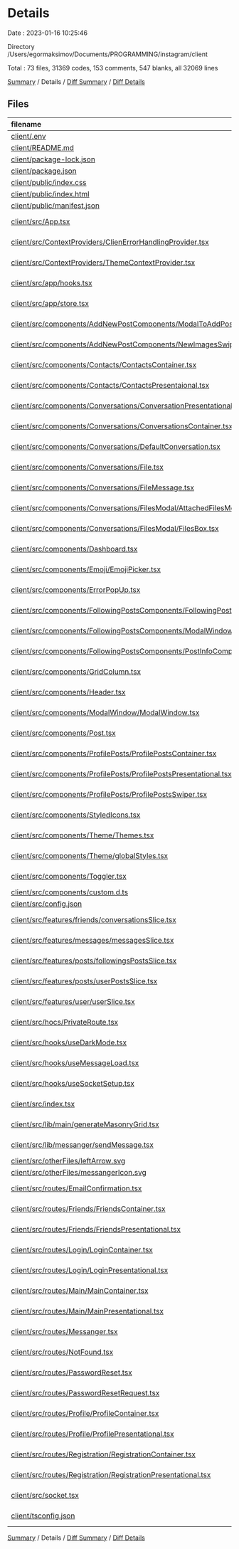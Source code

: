 # Details

Date : 2023-01-16 10:25:46

Directory /Users/egormaksimov/Documents/PROGRAMMING/instagram/client

Total : 73 files,  31369 codes, 153 comments, 547 blanks, all 32069 lines

[Summary](results.md) / Details / [Diff Summary](diff.md) / [Diff Details](diff-details.md)

## Files
| filename | language | code | comment | blank | total |
| :--- | :--- | ---: | ---: | ---: | ---: |
| [client/.env](/client/.env) | Properties | 5 | 0 | 0 | 5 |
| [client/README.md](/client/README.md) | Markdown | 26 | 0 | 21 | 47 |
| [client/package-lock.json](/client/package-lock.json) | JSON | 26,900 | 0 | 1 | 26,901 |
| [client/package.json](/client/package.json) | JSON | 64 | 0 | 1 | 65 |
| [client/public/index.css](/client/public/index.css) | CSS | 6 | 0 | 1 | 7 |
| [client/public/index.html](/client/public/index.html) | HTML | 15 | 10 | 1 | 26 |
| [client/public/manifest.json](/client/public/manifest.json) | JSON | 25 | 0 | 1 | 26 |
| [client/src/App.tsx](/client/src/App.tsx) | TypeScript React | 19 | 0 | 4 | 23 |
| [client/src/ContextProviders/ClienErrorHandlingProvider.tsx](/client/src/ContextProviders/ClienErrorHandlingProvider.tsx) | TypeScript React | 34 | 0 | 8 | 42 |
| [client/src/ContextProviders/ThemeContextProvider.tsx](/client/src/ContextProviders/ThemeContextProvider.tsx) | TypeScript React | 31 | 9 | 9 | 49 |
| [client/src/app/hooks.tsx](/client/src/app/hooks.tsx) | TypeScript React | 5 | 1 | 1 | 7 |
| [client/src/app/store.tsx](/client/src/app/store.tsx) | TypeScript React | 17 | 2 | 3 | 22 |
| [client/src/components/AddNewPostComponents/ModalToAddPost.tsx](/client/src/components/AddNewPostComponents/ModalToAddPost.tsx) | TypeScript React | 165 | 30 | 22 | 217 |
| [client/src/components/AddNewPostComponents/NewImagesSwiper.tsx](/client/src/components/AddNewPostComponents/NewImagesSwiper.tsx) | TypeScript React | 42 | 0 | 5 | 47 |
| [client/src/components/Contacts/ContactsContainer.tsx](/client/src/components/Contacts/ContactsContainer.tsx) | TypeScript React | 41 | 0 | 10 | 51 |
| [client/src/components/Contacts/ContactsPresentaional.tsx](/client/src/components/Contacts/ContactsPresentaional.tsx) | TypeScript React | 169 | 0 | 14 | 183 |
| [client/src/components/Conversations/ConversationPresentational.tsx](/client/src/components/Conversations/ConversationPresentational.tsx) | TypeScript React | 307 | 0 | 18 | 325 |
| [client/src/components/Conversations/ConversationsContainer.tsx](/client/src/components/Conversations/ConversationsContainer.tsx) | TypeScript React | 112 | 1 | 16 | 129 |
| [client/src/components/Conversations/DefaultConversation.tsx](/client/src/components/Conversations/DefaultConversation.tsx) | TypeScript React | 49 | 0 | 7 | 56 |
| [client/src/components/Conversations/File.tsx](/client/src/components/Conversations/File.tsx) | TypeScript React | 75 | 0 | 10 | 85 |
| [client/src/components/Conversations/FileMessage.tsx](/client/src/components/Conversations/FileMessage.tsx) | TypeScript React | 47 | 0 | 7 | 54 |
| [client/src/components/Conversations/FilesModal/AttachedFilesModal.tsx](/client/src/components/Conversations/FilesModal/AttachedFilesModal.tsx) | TypeScript React | 187 | 24 | 22 | 233 |
| [client/src/components/Conversations/FilesModal/FilesBox.tsx](/client/src/components/Conversations/FilesModal/FilesBox.tsx) | TypeScript React | 37 | 0 | 6 | 43 |
| [client/src/components/Dashboard.tsx](/client/src/components/Dashboard.tsx) | TypeScript React | 36 | 29 | 4 | 69 |
| [client/src/components/Emoji/EmojiPicker.tsx](/client/src/components/Emoji/EmojiPicker.tsx) | TypeScript React | 42 | 1 | 6 | 49 |
| [client/src/components/ErrorPopUp.tsx](/client/src/components/ErrorPopUp.tsx) | TypeScript React | 42 | 0 | 8 | 50 |
| [client/src/components/FollowingPostsComponents/FollowingPostsSwiper.tsx](/client/src/components/FollowingPostsComponents/FollowingPostsSwiper.tsx) | TypeScript React | 93 | 0 | 9 | 102 |
| [client/src/components/FollowingPostsComponents/ModalWindowForPosts.tsx](/client/src/components/FollowingPostsComponents/ModalWindowForPosts.tsx) | TypeScript React | 60 | 0 | 9 | 69 |
| [client/src/components/FollowingPostsComponents/PostInfoComponent.tsx](/client/src/components/FollowingPostsComponents/PostInfoComponent.tsx) | TypeScript React | 190 | 0 | 19 | 209 |
| [client/src/components/GridColumn.tsx](/client/src/components/GridColumn.tsx) | TypeScript React | 46 | 1 | 9 | 56 |
| [client/src/components/Header.tsx](/client/src/components/Header.tsx) | TypeScript React | 72 | 0 | 11 | 83 |
| [client/src/components/ModalWindow/ModalWindow.tsx](/client/src/components/ModalWindow/ModalWindow.tsx) | TypeScript React | 62 | 0 | 10 | 72 |
| [client/src/components/Post.tsx](/client/src/components/Post.tsx) | TypeScript React | 122 | 0 | 13 | 135 |
| [client/src/components/ProfilePosts/ProfilePostsContainer.tsx](/client/src/components/ProfilePosts/ProfilePostsContainer.tsx) | TypeScript React | 29 | 0 | 8 | 37 |
| [client/src/components/ProfilePosts/ProfilePostsPresentational.tsx](/client/src/components/ProfilePosts/ProfilePostsPresentational.tsx) | TypeScript React | 48 | 0 | 5 | 53 |
| [client/src/components/ProfilePosts/ProfilePostsSwiper.tsx](/client/src/components/ProfilePosts/ProfilePostsSwiper.tsx) | TypeScript React | 47 | 0 | 7 | 54 |
| [client/src/components/StyledIcons.tsx](/client/src/components/StyledIcons.tsx) | TypeScript React | 75 | 0 | 14 | 89 |
| [client/src/components/Theme/Themes.tsx](/client/src/components/Theme/Themes.tsx) | TypeScript React | 48 | 0 | 1 | 49 |
| [client/src/components/Theme/globalStyles.tsx](/client/src/components/Theme/globalStyles.tsx) | TypeScript React | 9 | 0 | 1 | 10 |
| [client/src/components/Toggler.tsx](/client/src/components/Toggler.tsx) | TypeScript React | 29 | 0 | 3 | 32 |
| [client/src/components/custom.d.ts](/client/src/components/custom.d.ts) | TypeScript | 4 | 0 | 0 | 4 |
| [client/src/config.json](/client/src/config.json) | JSON | 5 | 0 | 1 | 6 |
| [client/src/features/friends/conversationsSlice.tsx](/client/src/features/friends/conversationsSlice.tsx) | TypeScript React | 29 | 1 | 7 | 37 |
| [client/src/features/messages/messagesSlice.tsx](/client/src/features/messages/messagesSlice.tsx) | TypeScript React | 36 | 1 | 7 | 44 |
| [client/src/features/posts/followingsPostsSlice.tsx](/client/src/features/posts/followingsPostsSlice.tsx) | TypeScript React | 63 | 1 | 8 | 72 |
| [client/src/features/posts/userPostsSlice.tsx](/client/src/features/posts/userPostsSlice.tsx) | TypeScript React | 39 | 1 | 8 | 48 |
| [client/src/features/user/userSlice.tsx](/client/src/features/user/userSlice.tsx) | TypeScript React | 36 | 1 | 7 | 44 |
| [client/src/hocs/PrivateRoute.tsx](/client/src/hocs/PrivateRoute.tsx) | TypeScript React | 81 | 1 | 10 | 92 |
| [client/src/hooks/useDarkMode.tsx](/client/src/hooks/useDarkMode.tsx) | TypeScript React | 21 | 0 | 6 | 27 |
| [client/src/hooks/useMessageLoad.tsx](/client/src/hooks/useMessageLoad.tsx) | TypeScript React | 37 | 0 | 5 | 42 |
| [client/src/hooks/useSocketSetup.tsx](/client/src/hooks/useSocketSetup.tsx) | TypeScript React | 26 | 0 | 6 | 32 |
| [client/src/index.tsx](/client/src/index.tsx) | TypeScript React | 16 | 2 | 3 | 21 |
| [client/src/lib/main/generateMasonryGrid.tsx](/client/src/lib/main/generateMasonryGrid.tsx) | TypeScript React | 0 | 0 | 1 | 1 |
| [client/src/lib/messanger/sendMessage.tsx](/client/src/lib/messanger/sendMessage.tsx) | TypeScript React | 31 | 0 | 8 | 39 |
| [client/src/otherFiles/leftArrow.svg](/client/src/otherFiles/leftArrow.svg) | XML | 42 | 1 | 1 | 44 |
| [client/src/otherFiles/messangerIcon.svg](/client/src/otherFiles/messangerIcon.svg) | XML | 49 | 1 | 1 | 51 |
| [client/src/routes/EmailConfirmation.tsx](/client/src/routes/EmailConfirmation.tsx) | TypeScript React | 74 | 1 | 14 | 89 |
| [client/src/routes/Friends/FriendsContainer.tsx](/client/src/routes/Friends/FriendsContainer.tsx) | TypeScript React | 53 | 0 | 5 | 58 |
| [client/src/routes/Friends/FriendsPresentational.tsx](/client/src/routes/Friends/FriendsPresentational.tsx) | TypeScript React | 57 | 0 | 7 | 64 |
| [client/src/routes/Login/LoginContainer.tsx](/client/src/routes/Login/LoginContainer.tsx) | TypeScript React | 86 | 0 | 8 | 94 |
| [client/src/routes/Login/LoginPresentational.tsx](/client/src/routes/Login/LoginPresentational.tsx) | TypeScript React | 258 | 0 | 22 | 280 |
| [client/src/routes/Main/MainContainer.tsx](/client/src/routes/Main/MainContainer.tsx) | TypeScript React | 82 | 2 | 12 | 96 |
| [client/src/routes/Main/MainPresentational.tsx](/client/src/routes/Main/MainPresentational.tsx) | TypeScript React | 29 | 0 | 8 | 37 |
| [client/src/routes/Messanger.tsx](/client/src/routes/Messanger.tsx) | TypeScript React | 43 | 0 | 8 | 51 |
| [client/src/routes/NotFound.tsx](/client/src/routes/NotFound.tsx) | TypeScript React | 6 | 0 | 1 | 7 |
| [client/src/routes/PasswordReset.tsx](/client/src/routes/PasswordReset.tsx) | TypeScript React | 133 | 6 | 12 | 151 |
| [client/src/routes/PasswordResetRequest.tsx](/client/src/routes/PasswordResetRequest.tsx) | TypeScript React | 124 | 0 | 11 | 135 |
| [client/src/routes/Profile/ProfileContainer.tsx](/client/src/routes/Profile/ProfileContainer.tsx) | TypeScript React | 45 | 0 | 7 | 52 |
| [client/src/routes/Profile/ProfilePresentational.tsx](/client/src/routes/Profile/ProfilePresentational.tsx) | TypeScript React | 104 | 26 | 11 | 141 |
| [client/src/routes/Registration/RegistrationContainer.tsx](/client/src/routes/Registration/RegistrationContainer.tsx) | TypeScript React | 93 | 0 | 8 | 101 |
| [client/src/routes/Registration/RegistrationPresentational.tsx](/client/src/routes/Registration/RegistrationPresentational.tsx) | TypeScript React | 203 | 0 | 6 | 209 |
| [client/src/socket.tsx](/client/src/socket.tsx) | TypeScript React | 6 | 0 | 2 | 8 |
| [client/tsconfig.json](/client/tsconfig.json) | JSON with Comments | 30 | 0 | 1 | 31 |

[Summary](results.md) / Details / [Diff Summary](diff.md) / [Diff Details](diff-details.md)